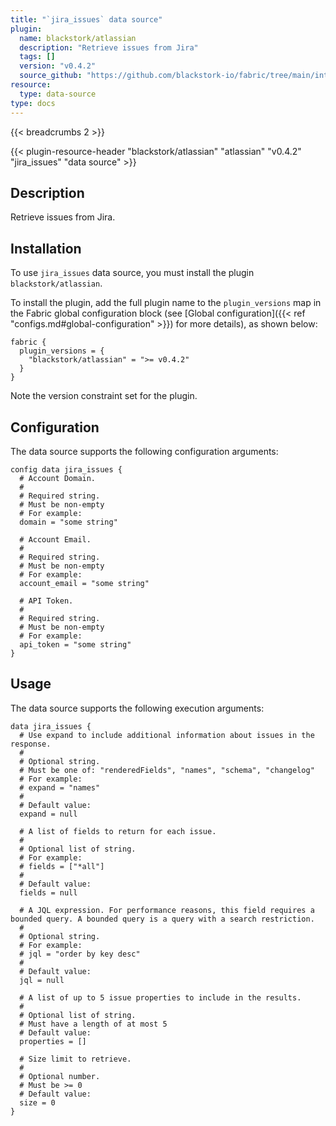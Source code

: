 ```yaml
---
title: "`jira_issues` data source"
plugin:
  name: blackstork/atlassian
  description: "Retrieve issues from Jira"
  tags: []
  version: "v0.4.2"
  source_github: "https://github.com/blackstork-io/fabric/tree/main/internal/atlassian/"
resource:
  type: data-source
type: docs
---
```


{{< breadcrumbs 2 >}}

{{< plugin-resource-header "blackstork/atlassian" "atlassian" "v0.4.2" "jira_issues" "data source" >}}

## Description
Retrieve issues from Jira.

## Installation

To use `jira_issues` data source, you must install the plugin `blackstork/atlassian`.

To install the plugin, add the full plugin name to the `plugin_versions` map in the Fabric global configuration block (see [Global configuration]({{< ref "configs.md#global-configuration" >}}) for more details), as shown below:

```hcl
fabric {
  plugin_versions = {
    "blackstork/atlassian" = ">= v0.4.2"
  }
}
```

Note the version constraint set for the plugin.

## Configuration

The data source supports the following configuration arguments:

```hcl
config data jira_issues {
  # Account Domain.
  #
  # Required string.
  # Must be non-empty
  # For example:
  domain = "some string"

  # Account Email.
  #
  # Required string.
  # Must be non-empty
  # For example:
  account_email = "some string"

  # API Token.
  #
  # Required string.
  # Must be non-empty
  # For example:
  api_token = "some string"
}
```

## Usage

The data source supports the following execution arguments:

```hcl
data jira_issues {
  # Use expand to include additional information about issues in the response.
  #
  # Optional string.
  # Must be one of: "renderedFields", "names", "schema", "changelog"
  # For example:
  # expand = "names"
  # 
  # Default value:
  expand = null

  # A list of fields to return for each issue.
  #
  # Optional list of string.
  # For example:
  # fields = ["*all"]
  # 
  # Default value:
  fields = null

  # A JQL expression. For performance reasons, this field requires a bounded query. A bounded query is a query with a search restriction.
  #
  # Optional string.
  # For example:
  # jql = "order by key desc"
  # 
  # Default value:
  jql = null

  # A list of up to 5 issue properties to include in the results.
  #
  # Optional list of string.
  # Must have a length of at most 5
  # Default value:
  properties = []

  # Size limit to retrieve.
  #
  # Optional number.
  # Must be >= 0
  # Default value:
  size = 0
}
```